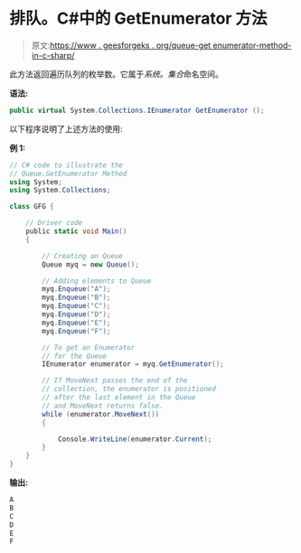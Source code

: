 # 排队。C#中的 GetEnumerator 方法

> 原文:[https://www . geesforgeks . org/queue-get enumerator-method-in-c-sharp/](https://www.geeksforgeeks.org/queue-getenumerator-method-in-c-sharp/)

此方法返回遍历队列的枚举数。它属于*系统。集合*命名空间。

**语法:**

```cs
public virtual System.Collections.IEnumerator GetEnumerator ();
```

以下程序说明了上述方法的使用:

**例 1:**

```cs
// C# code to illustrate the 
// Queue.GetEnumerator Method 
using System;
using System.Collections;

class GFG {

    // Driver code
    public static void Main()
    {

        // Creating an Queue
        Queue myq = new Queue();

        // Adding elements to Queue
        myq.Enqueue("A");
        myq.Enqueue("B");
        myq.Enqueue("C");
        myq.Enqueue("D");
        myq.Enqueue("E");
        myq.Enqueue("F");

        // To get an Enumerator
        // for the Queue
        IEnumerator enumerator = myq.GetEnumerator();

        // If MoveNext passes the end of the
        // collection, the enumerator is positioned
        // after the last element in the Queue
        // and MoveNext returns false.
        while (enumerator.MoveNext()) 
        {

            Console.WriteLine(enumerator.Current);
        }
    }
}
```

**输出:**

```cs
A
B
C
D
E
F

```